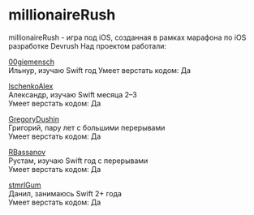 # millionaireRush
millionaireRush - игра под iOS, созданная в рамках марафона по iOS разработке Devrush
Над проектом работали:

[00giemensch](https://github.com/00giemensch)  
Ильнур, изучаю Swift год
Умеет верстать кодом: Да

[IschenkoAlex](https://github.com/IschenkoAlex)  
Александр, изучаю Swift месяца 2–3  
Умеет верстать кодом: Да

[GregoryDushin](https://github.com/GregoryDushin)  
Григорий, пару лет с большими перерывами  
Умеет верстать кодом: Да

[RBassanov](https://github.com/RBassanov)  
Рустам, изучаю Swift год с перерывами  
Умеет верстать кодом: Да

[stmrlGum](https://github.com/stmrlGum)  
Данил, занимаюсь Swift 2+ года  
Умеет верстать кодом: Да
